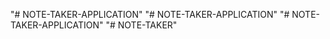 "# NOTE-TAKER-APPLICATION" 
"# NOTE-TAKER-APPLICATION" 
"# NOTE-TAKER-APPLICATION" 
"# NOTE-TAKER" 
